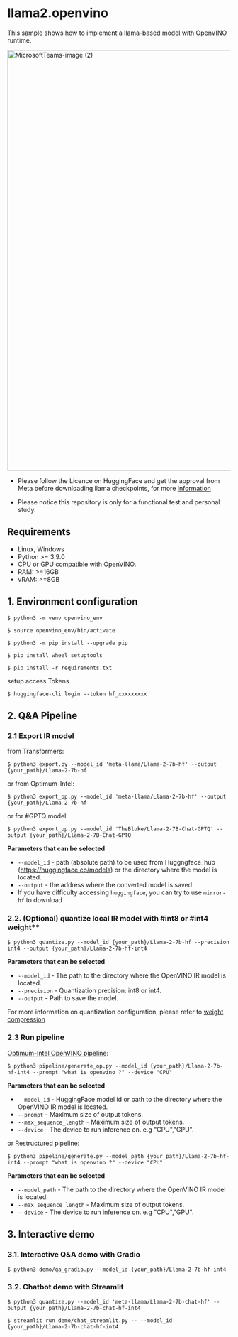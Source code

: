 # llama2.openvino

This sample shows how to implement a llama-based model with OpenVINO runtime.

<img width="947" alt="MicrosoftTeams-image (2)" src="https://github.com/OpenVINO-dev-contest/llama2.openvino/assets/91237924/c210507f-1fb2-4c68-a8d9-dae945df07d3">


- Please follow the Licence on HuggingFace and get the approval from Meta before downloading llama checkpoints, for more [information](https://huggingface.co/meta-llama/Llama-2-7b-hf)

- Please notice this repository is only for a functional test and personal study.

## Requirements

- Linux, Windows
- Python >= 3.9.0
- CPU or GPU compatible with OpenVINO.
- RAM: >=16GB
- vRAM: >=8GB

## 1. Environment configuration

    $ python3 -m venv openvino_env

    $ source openvino_env/bin/activate

    $ python3 -m pip install --upgrade pip
    
    $ pip install wheel setuptools
    
    $ pip install -r requirements.txt

setup access Tokens

    $ huggingface-cli login --token hf_xxxxxxxxx


## 2. Q&A Pipeline

### 2.1 Export IR model

from Transformers:

    $ python3 export.py --model_id 'meta-llama/Llama-2-7b-hf' --output {your_path}/Llama-2-7b-hf

or from Optimum-Intel:

    $ python3 export_op.py --model_id 'meta-llama/Llama-2-7b-hf' --output {your_path}/Llama-2-7b-hf

or for #GPTQ model:

    $ python3 export_op.py --model_id 'TheBloke/Llama-2-7B-Chat-GPTQ' --output {your_path}/Llama-2-7B-Chat-GPTQ

**Parameters that can be selected**

* `--model_id` - path (absolute path) to be used from Huggngface_hub (https://huggingface.co/models) or the directory
  where the model is located.
* `--output` - the address where the converted model is saved
* If you have difficulty accessing `huggingface`, you can try to use `mirror-hf` to download

### 2.2.  (Optional) quantize local IR model with #int8 or #int4 weight**

    $ python3 quantize.py --model_id {your_path}/Llama-2-7b-hf --precision int4 --output {your_path}/Llama-2-7b-hf-int4

**Parameters that can be selected**

* `--model_id` - The path to the directory where the OpenVINO IR model is located.
* `--precision` - Quantization precision: int8 or int4.
* `--output` - Path to save the model.

For more information on quantization configuration, please refer to [weight compression](https://github.com/openvinotoolkit/nncf/blob/release_v270/docs/compression_algorithms/CompressWeights.md)

### 2.3 Run pipeline

[Optimum-Intel OpenVINO pipeline](https://huggingface.co/docs/optimum/intel/inference):

    $ python3 pipeline/generate_op.py --model_id {your_path}/Llama-2-7b-hf-int4 --prompt "what is openvino ?" --device "CPU"

**Parameters that can be selected**

* `--model_id` - HuggingFace model id or path to the directory where the OpenVINO IR model is located.
* `--prompt` - Maximum size of output tokens.
* `--max_sequence_length` - Maximum size of output tokens.
* `--device` - The device to run inference on. e.g "CPU","GPU".

or Restructured pipeline:

    $ python3 pipeline/generate.py --model_path {your_path}/Llama-2-7b-hf-int4 --prompt "what is openvino ?" --device "CPU"

**Parameters that can be selected**

* `--model_path` - The path to the directory where the OpenVINO IR model is located.
* `--max_sequence_length` - Maximum size of output tokens.
* `--device` - The device to run inference on. e.g "CPU","GPU".

## 3. Interactive demo

### 3.1. Interactive Q&A demo with Gradio

    $ python3 demo/qa_gradio.py --model_id {your_path}/Llama-2-7b-hf-int4

### 3.2. Chatbot demo with Streamlit

    $ python3 quantize.py --model_id 'meta-llama/Llama-2-7b-chat-hf' --output {your_path}/Llama-2-7b-chat-hf-int4
    
    $ streamlit run demo/chat_streamlit.py -- --model_id {your_path}/Llama-2-7b-chat-hf-int4
